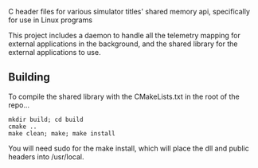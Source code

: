 C header files for various simulator titles' shared memory api, specifically for use in Linux programs

This project includes a daemon to handle all the telemetry mapping for external applications in the background, and the shared library
for the external applications to use.


## Building

To compile the shared library with the CMakeLists.txt in the root of the repo...
```
mkdir build; cd build
cmake ..
make clean; make; make install
```
You will need sudo for the make install, which will place the dll and public headers into /usr/local.

